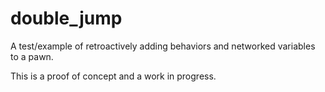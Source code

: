 # double_jump

A test/example of retroactively adding behaviors and networked variables to a pawn.

This is a proof of concept and a work in progress.
